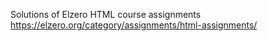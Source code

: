 Solutions of Elzero HTML course assignments
https://elzero.org/category/assignments/html-assignments/
